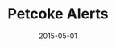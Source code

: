 ---
layout: project
categories: 
  - projects
title: "Petcoke Alerts"
date: 2015-05-01
image: /images/projects/petcoke-alerts.jpg
description: "A text message alert system to inform residents around KCBX Terminals in Chicago's 10th Ward that windspeed is high, and that they are therefore at increased risk of exposure to petroleum coke ('petcoke')."
github: https://github.com/chihacknight/kcbx-petcoke
website: http://petcokealerts.org/
creators: Ben Wilhelm and the Southeast Side Coalition to Ban Petcoke
featured: false
published: true
---